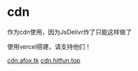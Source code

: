 # cdn
作为cdn使用，因为JsDelivr炸了只能这样做了

使用vercel搭建，请支持他们！

[cdn.afox.tk](https://cdn.afox.tk)
[cdn.hitfun.top](https://cdn.hitfun.top)
